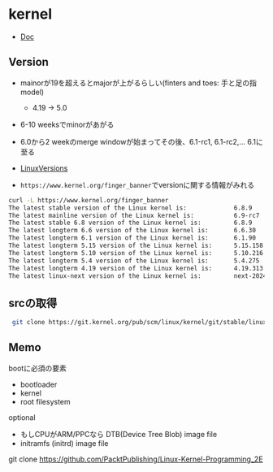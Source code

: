 # kernel

* [Doc](https://www.kernel.org/doc/html/latest/#)

## Version

* mainorが19を超えるとmajorが上がるらしい(finters and toes: 手と足の指 model)
  * 4.19 -> 5.0
* 6-10 weeksでminorがあがる
* 6.0から2 weekのmerge windowが始まってその後、6.1-rc1, 6.1-rc2,... 6.1に至る

* [LinuxVersions](https://kernelnewbies.org/LinuxVersions)

* `https://www.kernel.org/finger_banner`でversionに関する情報がみれる

```sh
curl -L https://www.kernel.org/finger_banner
The latest stable version of the Linux kernel is:             6.8.9
The latest mainline version of the Linux kernel is:           6.9-rc7
The latest stable 6.8 version of the Linux kernel is:         6.8.9
The latest longterm 6.6 version of the Linux kernel is:       6.6.30
The latest longterm 6.1 version of the Linux kernel is:       6.1.90
The latest longterm 5.15 version of the Linux kernel is:      5.15.158
The latest longterm 5.10 version of the Linux kernel is:      5.10.216
The latest longterm 5.4 version of the Linux kernel is:       5.4.275
The latest longterm 4.19 version of the Linux kernel is:      4.19.313
The latest linux-next version of the Linux kernel is:         next-20240510
```

## srcの取得

```sh
 git clone https://git.kernel.org/pub/scm/linux/kernel/git/stable/linux.git
```


## Memo

bootに必須の要素
* bootloader
* kernel
* root filesystem

optional
* もしCPUがARM/PPCなら DTB(Device Tree Blob) image file
* initramfs (initrd) image file

git clone https://github.com/PacktPublishing/Linux-Kernel-Programming_2E
